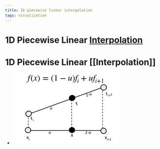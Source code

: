 ```yaml
---
title: 1D piecewise linear interpolation
tags: visualization
---
```


# 1D Piecewise Linear [Interpolation](Interpolation.md)

# 1D Piecewise Linear [[Interpolation]]
- ![im](assets/Pasted%20Image%2020220411124653.png)


































































































































